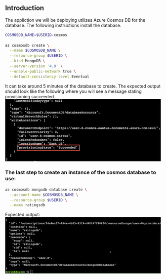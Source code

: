 ## Introduction

The appliction we will be deploying utilizes Azure Cosmos DB for the database.  The following instructions install the database.

```bash
COSMOSDB_NAME=$USERID-cosmos

az cosmosdb create \
  --name $COSMOSDB_NAME \
  --resource-group $USERID \
  --kind MongoDB \
  --server-version '4.0' \
  --enable-public-network true \
  --default-consistency-level Eventual
```

It can take around 5 minutes of the database to create.  The expected output should look like the following where you will see a message stating provisioning succeeded.
![cosmos](../assets/images/cosmos-install.png)


### The last step to create an instance of the cosmos database to use:

```bash
az cosmosdb mongodb database create \
  --account-name $COSMOSDB_NAME \
  --resource-group $USERID \
  --name ratingsdb
```

Expected output:
![cosmosdb](../assets/images/cosmos-db.png)